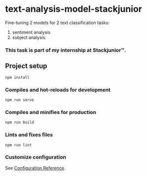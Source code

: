 # text-analysis-model-stackjunior
Fine-tuning 2 models for 2 text classification tasks: 
1. sentiment analysis
2. subject analysis.

### This task is part of my internship at Stackjunior™.

## Project setup
```
npm install
```

### Compiles and hot-reloads for development
```
npm run serve
```

### Compiles and minifies for production
```
npm run build
```

### Lints and fixes files
```
npm run lint
```

### Customize configuration
See [Configuration Reference](https://cli.vuejs.org/config/).